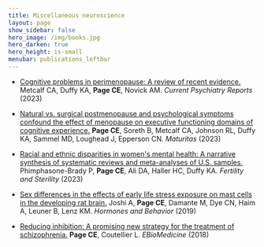 ```yaml
---
title: Miscellaneous neuroscience
layout: page
show_sidebar: false
hero_image: /img/books.jpg
hero_darken: true
hero_height: is-small
menubar: publications_leftbar
---
```


* [Cognitive problems in perimenopause: A review of recent evidence.](https://pubmed.ncbi.nlm.nih.gov/37755656/) Metcalf CA, Duffy KA, **Page CE**, Novick AM. _Current Psychiatry Reports_ (2023)

* [Natural vs. surgical postmenopause and psychological symptoms confound the effect of menopause on executive functioning domains of cognitive experience.](https://pubmed.ncbi.nlm.nih.gov/36806931/) **Page CE**, Soreth B, Metcalf CA, Johnson RL, Duffy KA, Sammel MD, Loughead J, Epperson CN. _Maturitas_ (2023)

* [Racial and ethnic disparities in women's mental health: A narrative synthesis of systematic reviews and meta-analyses of U.S. samples.](https://pubmed.ncbi.nlm.nih.gov/36702342/) Phimphasone-Brady P, **Page CE**, Ali DA, Haller HC, Duffy KA. _Fertility and Sterility_ (2023)

* [Sex differences in the effects of early life stress exposure on mast cells in the developing rat brain.](https://www.ncbi.nlm.nih.gov/pubmed/31054843) Joshi A, **Page CE**, Damante M, Dye CN, Haim A, Leuner B, Lenz KM. _Hormones and Behavior_ (2019)

* [Reducing inhibition: A promising new strategy for the treatment of schizophrenia.](https://www.ncbi.nlm.nih.gov/pubmed/30131309) **Page CE**, Coutellier L. _EBioMedicine_ (2018)